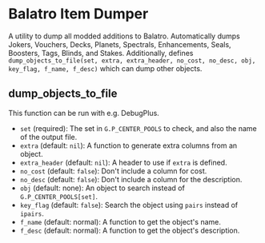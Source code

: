 # Balatro Item Dumper

A utility to dump all modded additions to Balatro. Automatically dumps Jokers, Vouchers, Decks, Planets, Spectrals, Enhancements, Seals, Boosters, Tags, Blinds, and Stakes. Additionally, defines `dump_objects_to_file(set, extra, extra_header, no_cost, no_desc, obj, key_flag, f_name, f_desc)` which can dump other objects.

## dump_objects_to_file

This function can be run with e.g. DebugPlus.

- `set` (required): The set in `G.P_CENTER_POOLS` to check, and also the name of the output file.
- `extra` (default: `nil`): A function to generate extra columns from an object.
- `extra_header` (default: `nil`): A header to use if `extra` is defined.
- `no_cost` (default: `false`): Don't include a column for cost.
- `no_desc` (default: `false`): Don't include a column for the description.
- `obj` (default: none): An object to search instead of `G.P_CENTER_POOLS[set]`.
- `key_flag` (default: `false`): Search the object using `pairs` instead of `ipairs`.
- `f_name` (default: normal): A function to get the object's name.
- `f_desc` (default: normal): A function to get the object's description.
